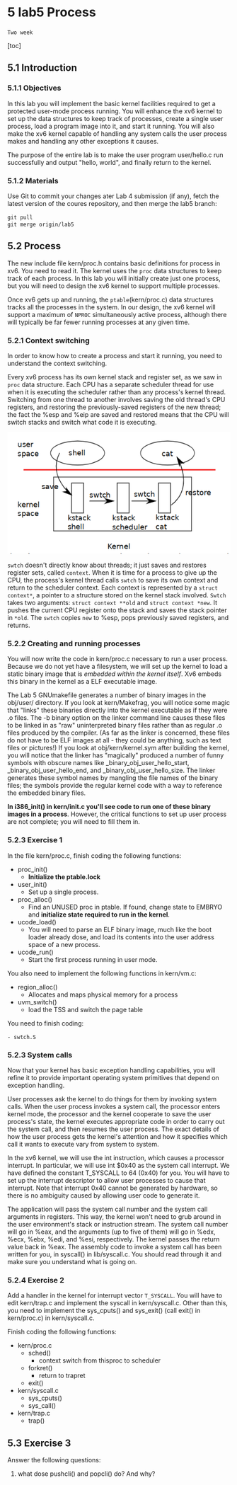 # 5 lab5 Process

`Two week`

[toc]

## 5.1 Introduction

### 5.1.1 Objectives

In this lab you will implement the basic kernel facilities required to get a protected user-mode process running. You will enhance the xv6 kernel to set up the data structures to keep track of processes, create a single user process, load a program image into it, and start it running. You will also make the xv6 kernel capable of handling any system calls the user process makes and handling any other exceptions it causes.

The purpose of the entire lab is to make the user program user/hello.c run successfully and output "hello, world", and finally return to the kernel.

### 5.1.2 Materials

Use Git to commit your changes ater Lab 4 submission (if any), fetch the latest version of the coures repository, and then merge the lab5 branch:

```git
git pull
git merge origin/lab5
```

## 5.2 Process

The new include file kern/proc.h contains basic definitions for process in xv6. You need to read it. The kernel uses the `proc` data structures to keep track of each process. In this lab you will initially create just one process, but you will need to design the xv6 kernel to support multiple processes.

Once xv6 gets up and running, the `ptable`(kern/proc.c) data structures tracks all the processes in the system. In our design, the xv6 kernel will support a maximum of `NPROC` simultaneously active process, although there will typically be far fewer running processes at any given time.

### 5.2.1 Context switching

In order to know how to create a process and start it running, you need to understand the context switching.

Every xv6 process has its own kernel stack and register set, as we saw in `proc` data structure. Each CPU has a separate scheduler thread for use when it is executing the scheduler rather than any process's kernel thread. Switching from one thread to another involves saving  the old thread's CPU registers, and restoring the previously-saved registers of the new thread; the fact the %esp and %eip are saved and restored means that the CPU will switch stacks and switch what code it is executing.

![Context switching](_v_images/20191108121342218_990441578.png)

`swtch` doesn't directly know about threads; it just saves and restores register sets, called `context`. When it is time for a process to give up the CPU, the process's kernel thread calls `swtch` to save its own context and return to the scheduler context. Each context is represented by a `struct context*`, a pointer to a structure stored on the kernel stack involved. `Swtch` takes two arguments: `struct context **old` and `struct context *new`. It pushes the current CPU register onto the stack and saves the stack pointer in `*old`. The `swtch` copies `new` to %esp, pops previously saved registers, and returns.

### 5.2.2 Creating and running processes

You will now write the code in kern/proc.c necessary to run a user process. Because we do not yet have a filesystem, we will set up the kernel to load a static binary image that is *embedded within the kernel itself*. Xv6 embeds this binary in the kernel as a ELF executable image.

The Lab 5 GNUmakefile generates a number of binary images in the obj/user/ directory. If you look at kern/Makefrag, you will notice some magic that "links" these binaries directly into the kernel executable as if they were .o files. The -b binary option on the linker command line causes these files to be linked in as "raw" uninterpreted binary files rather than as regular .o files produced by the compiler. (As far as the linker is concerned, these files do not have to be ELF images at all - they could be anything, such as text files or pictures!) If you look at obj/kern/kernel.sym after building the kernel, you will notice that the linker has "magically" produced a number of funny symbols with obscure names like _binary_obj_user_hello_start, _binary_obj_user_hello_end, and _binary_obj_user_hello_size. The linker generates these symbol names by mangling the file names of the binary files; the symbols provide the regular kernel code with a way to reference the embedded binary files.

**In i386_init() in kern/init.c you'll see code to run one of these binary images in a process**. However, the critical functions to set up user process are not complete; you will need to fill them in.

### 5.2.3 Exercise 1

In the file kern/proc.c, finish coding the following functions:

- proc_init()
    - **Initialize the ptable.lock**
- user_init()
    - Set up a single process.
- proc_alloc()
    - Find an UNUSED proc in ptable. If found, change state to EMBRYO and **initialize state required to run in the kernel**.
- ucode_load()
    - You will need to parse an ELF binary image, much like the boot loader already dose, and load its contents into the user address space of a new process.
- ucode_run()
    - Start  the first process running in user mode.

You also need to implement the following functions in kern/vm.c:

- region_alloc()
    - Allocates and maps physical memory for a process
- uvm_switch()
    - load the TSS and switch the page table

You need to finish coding:

    - swtch.S

### 5.2.3 System calls

Now that your kernel has basic exception handling capabilities, you will refine it to provide important operating system primitives that depend on exception handling.

User processes ask the kernel to do things for them by invoking system calls. When the user process invokes a system call, the processor enters kernel mode, the processor and the kernel cooperate to save the user process's state, the kernel executes appropriate code in order to carry out the system call, and then resumes the user process. The exact details of how the user process gets the kernel's attention and how it specifies which call it wants to execute vary from system to system.

In the xv6 kernel, we will use the int instruction, which causes a processor interrupt. In particular, we will use int $0x40 as the system call interrupt. We have defined the constant T_SYSCALL to 64 (0x40) for you. You will have to set up the interrupt descriptor to allow user processes to cause that interrupt. Note that interrupt 0x40 cannot be generated by hardware, so there is no ambiguity caused by allowing user code to generate it.

The application will pass the system call number and the system call arguments in registers. This way, the kernel won't need to grub around in the user environment's stack or instruction stream. The system call number will go in %eax, and the arguments (up to five of them) will go in %edx, %ecx, %ebx, %edi, and %esi, respectively. The kernel passes the return value back in %eax. The assembly code to invoke a system call has been written for you, in syscall() in lib/syscall.c. You should read through it and make sure you understand what is going on.

### 5.2.4 Exercise 2

Add a handler in the kernel for interrupt vector `T_SYSCALL`. You will have to edit kern/trap.c and implement the syscall in kern/syscall.c. Other than this, you need to implement the sys_cputs() and sys_exit() (call exit() in kern/proc.c) in kern/syscall.c.

Finish coding the following functions:

- kern/proc.c
    - sched()
        - context switch from thisproc to scheduler
    - forkret()
        - return to trapret
    - exit()
- kern/syscall.c
    - sys_cputs()
    - sys_call()
- kern/trap.c
    - trap()

## 5.3 Exercise 3

Answer the following questions:

1. what dose pushcli() and popcli() do? And why?